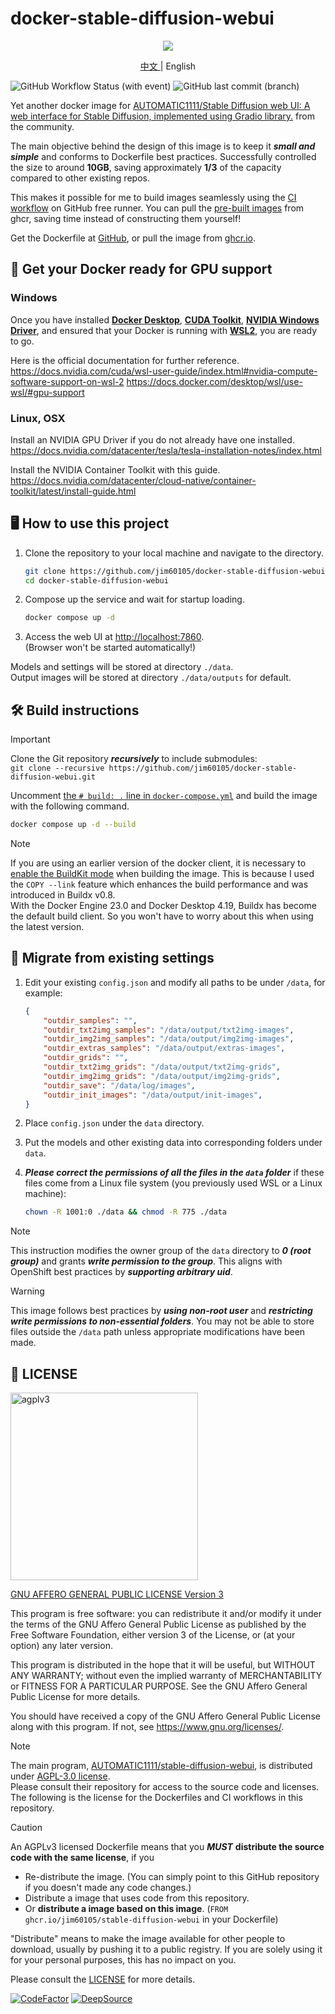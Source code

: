 # docker-stable-diffusion-webui

<section align="center">
  <img src="https://github.com/jim60105/docker-stable-diffusion-webui/assets/16995691/de246026-c7b5-474e-bade-89905aa5b010"/>
  <p>
    <a href="https://github.com/jim60105/docker-stable-diffusion-webui/blob/master/README.zh.md">
        中文
    </a>
    <span>| English</span>
  </p>
</section>

![GitHub Workflow Status (with event)](https://img.shields.io/github/actions/workflow/status/jim60105/docker-stable-diffusion-webui/docker_publish.yml?label=DOCKER%20BUILD&style=for-the-badge) ![GitHub last commit (branch)](https://img.shields.io/github/last-commit/jim60105/docker-stable-diffusion-webui/master?label=DATE&style=for-the-badge)

Yet another docker image for [AUTOMATIC1111/Stable Diffusion web UI: A web interface for Stable Diffusion, implemented using Gradio library.](https://github.com/AUTOMATIC1111/stable-diffusion-webui) from the community.

The main objective behind the design of this image is to keep it ***small and simple*** and conforms to Dockerfile best practices. Successfully controlled the size to around **10GB**, saving approximately **1/3** of the capacity compared to other existing repos.

This makes it possible for me to build images seamlessly using the [CI workflow](https://github.com/jim60105/docker-stable-diffusion-webui/actions/workflows/docker_publish.yml) on GitHub free runner. You can pull the [pre-built images](https://ghcr.io/jim60105/stable-diffusion-webui) from ghcr, saving time instead of constructing them yourself!

Get the Dockerfile at [GitHub](https://github.com/jim60105/docker-stable-diffusion-webui), or pull the image from [ghcr.io](https://ghcr.io/jim60105/stable-diffusion-webui).

## 🚀 Get your Docker ready for GPU support

### Windows

Once you have installed [**Docker Desktop**](https://www.docker.com/products/docker-desktop/), [**CUDA Toolkit**](https://developer.nvidia.com/cuda-downloads), [**NVIDIA Windows Driver**](https://www.nvidia.com.tw/Download/index.aspx), and ensured that your Docker is running with [**WSL2**](https://docs.docker.com/desktop/wsl/#turn-on-docker-desktop-wsl-2), you are ready to go.

Here is the official documentation for further reference.  
<https://docs.nvidia.com/cuda/wsl-user-guide/index.html#nvidia-compute-software-support-on-wsl-2>
<https://docs.docker.com/desktop/wsl/use-wsl/#gpu-support>

### Linux, OSX

Install an NVIDIA GPU Driver if you do not already have one installed.  
<https://docs.nvidia.com/datacenter/tesla/tesla-installation-notes/index.html>

Install the NVIDIA Container Toolkit with this guide.  
<https://docs.nvidia.com/datacenter/cloud-native/container-toolkit/latest/install-guide.html>

## 🖥️ How to use this project

1. Clone the repository to your local machine and navigate to the directory.

    ```bash
    git clone https://github.com/jim60105/docker-stable-diffusion-webui.git
    cd docker-stable-diffusion-webui
    ```

2. Compose up the service and wait for startup loading.

    ```bash
    docker compose up -d
    ```

3. Access the web UI at [http://localhost:7860](http://localhost:7860).  
    (Browser won't be started automatically!)

Models and settings will be stored at directory `./data`.  
Output images will be stored at directory `./data/outputs` for default.

## 🛠️ Build instructions

> [!IMPORTANT]  
> Clone the Git repository ***recursively*** to include submodules:  
> `git clone --recursive https://github.com/jim60105/docker-stable-diffusion-webui.git`

Uncomment [the `# build: .` line in `docker-compose.yml`](https://github.com/jim60105/docker-stable-diffusion-webui/blob/bc23c16b99034147c74ab901ae7f605d5d9fc21c/docker-compose.yml#L7) and build the image with the following command.

```bash
docker compose up -d --build
```

> [!NOTE]  
> If you are using an earlier version of the docker client, it is necessary to [enable the BuildKit mode](https://docs.docker.com/build/buildkit/#getting-started) when building the image. This is because I used the `COPY --link` feature which enhances the build performance and was introduced in Buildx v0.8.  
> With the Docker Engine 23.0 and Docker Desktop 4.19, Buildx has become the default build client. So you won't have to worry about this when using the latest version.

## 🔄 Migrate from existing settings

1. Edit your existing `config.json` and modify all paths to be under `/data`, for example:

    ```json
    {
        "outdir_samples": "",
        "outdir_txt2img_samples": "/data/output/txt2img-images",
        "outdir_img2img_samples": "/data/output/img2img-images",
        "outdir_extras_samples": "/data/output/extras-images",
        "outdir_grids": "",
        "outdir_txt2img_grids": "/data/output/txt2img-grids",
        "outdir_img2img_grids": "/data/output/img2img-grids",
        "outdir_save": "/data/log/images",
        "outdir_init_images": "/data/output/init-images",
    }
    ```

2. Place `config.json` under the `data` directory.
3. Put the models and other existing data into corresponding folders under `data`.
4. ***Please correct the permissions of all the files in the `data` folder*** if these files come from a Linux file system (you previously used WSL or a Linux machine):

    ```sh
    chown -R 1001:0 ./data && chmod -R 775 ./data
    ```

> [!NOTE]  
> This instruction modifies the owner group of the `data` directory to ***0 (root group)*** and grants ***write permission to the group***. This aligns with OpenShift best practices by ***supporting arbitrary uid***.

> [!WARNING]  
> This image follows best practices by ***using non-root user*** and ***restricting write permissions to non-essential folders***. You may not be able to store files outside the `/data` path unless appropriate modifications have been made.

## 📝 LICENSE

<img src="https://github.com/jim60105/docker-stable-diffusion-webui/assets/16995691/a12d2791-048f-4b8d-87f8-96c88c9ef310" alt="agplv3" width="300" />

[GNU AFFERO GENERAL PUBLIC LICENSE Version 3](/LICENSE)

This program is free software: you can redistribute it and/or modify it under the terms of the GNU Affero General Public License as published by the Free Software Foundation, either version 3 of the License, or (at your option) any later version.

This program is distributed in the hope that it will be useful, but WITHOUT ANY WARRANTY; without even the implied warranty of MERCHANTABILITY or FITNESS FOR A PARTICULAR PURPOSE. See the GNU Affero General Public License for more details.

You should have received a copy of the GNU Affero General Public License along with this program. If not, see <https://www.gnu.org/licenses/>.

> [!NOTE]  
> The main program, [AUTOMATIC1111/stable-diffusion-webui](https://github.com/AUTOMATIC1111/stable-diffusion-webui), is distributed under [AGPL-3.0 license](https://github.com/AUTOMATIC1111/stable-diffusion-webui/blob/master/LICENSE.txt).  
> Please consult their repository for access to the source code and licenses.  
> The following is the license for the Dockerfiles and CI workflows in this repository.

> [!CAUTION]  
> An AGPLv3 licensed Dockerfile means that you ***MUST*** **distribute the source code with the same license**, if you
>
> - Re-distribute the image. (You can simply point to this GitHub repository if you doesn't made any code changes.)
> - Distribute a image that uses code from this repository.
> - Or **distribute a image based on this image**. (`FROM ghcr.io/jim60105/stable-diffusion-webui` in your Dockerfile)
>
> "Distribute" means to make the image available for other people to download, usually by pushing it to a public registry. If you are solely using it for your personal purposes, this has no impact on you.
>
> Please consult the [LICENSE](LICENSE) for more details.

[![CodeFactor](https://www.codefactor.io/repository/github/jim60105/docker-stable-diffusion-webui/badge)](https://www.codefactor.io/repository/github/jim60105/docker-stable-diffusion-webui) [![DeepSource](https://app.deepsource.com/gh/jim60105/docker-stable-diffusion-webui.svg/?label=active+issues&show_trend=false&token=1VuQPvmy4vSxN83egASazDLW)](https://app.deepsource.com/gh/jim60105/docker-stable-diffusion-webui/)
